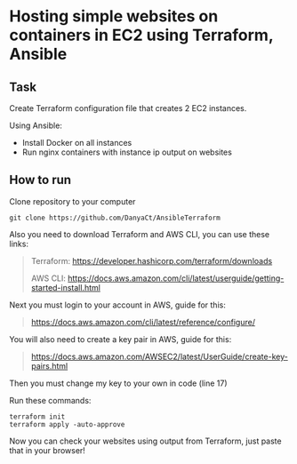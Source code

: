 # Hosting simple websites on containers in EC2 using Terraform, Ansible
## Task
Create Terraform configuration file that creates 2 EC2 instances.

Using Ansible: 
- Install Docker on all instances
- Run nginx containers with instance ip output on websites


## How to run
Clone repository to your computer
```
git clone https://github.com/DanyaCt/AnsibleTerraform
```
Also you need to download Terraform and AWS CLI, you can use these links:

>Terraform: https://developer.hashicorp.com/terraform/downloads
>
>AWS CLI: https://docs.aws.amazon.com/cli/latest/userguide/getting-started-install.html

Next you must login to your account in AWS, guide for this:
>https://docs.aws.amazon.com/cli/latest/reference/configure/

You will also need to create a key pair in AWS, guide for this:

>https://docs.aws.amazon.com/AWSEC2/latest/UserGuide/create-key-pairs.html

Then you must change my key to your own in code (line 17)

Run these commands:
```
terraform init
terraform apply -auto-approve
```
Now you can check your websites using output from Terraform, just paste that in your browser!
